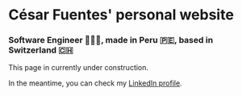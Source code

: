 # César Fuentes' personal website
### Software Engineer 👨🏻‍💻, made in Peru 🇵🇪, based in Switzerland 🇨🇭

This page in currently under construction.

In the meantime, you can check my [LinkedIn profile](https://www.linkedin.com/in/cesarfuentes/).
